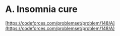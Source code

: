 # A. Insomnia cure

[https://codeforces.com/problemset/problem/148/A](https://codeforces.com/problemset/problem/148/A)

